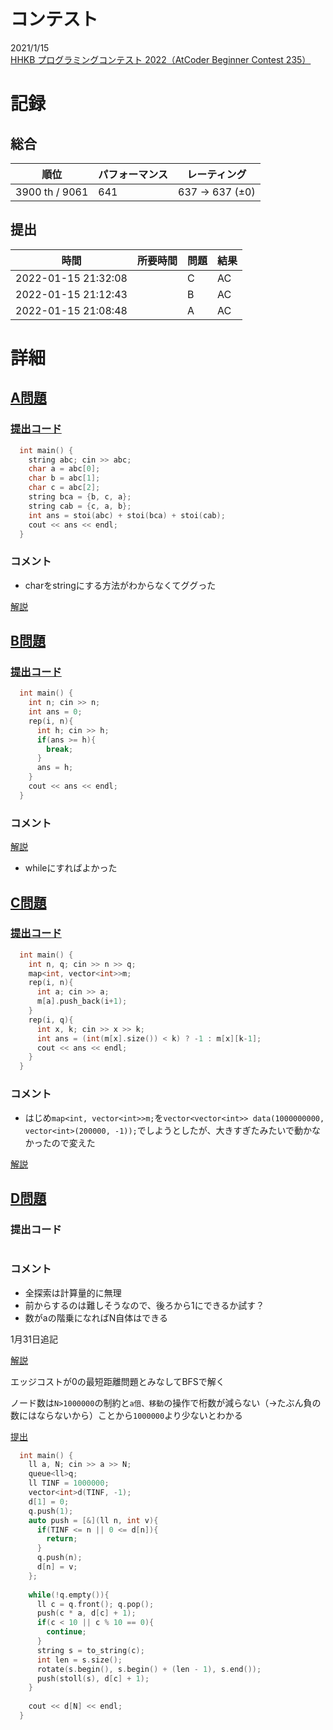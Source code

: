 # コンテスト
2021/1/15<br>
[HHKB プログラミングコンテスト 2022（AtCoder Beginner Contest 235）](https://atcoder.jp/contests/abc235)

# 記録
## 総合
|  順位  |  パフォーマンス  | レーティング |
| ---- | ---- | ---- |
|  3900 th / 9061  | 641 | 637 → 637 (±0) |

## 提出
|  時間  |  所要時間  |  問題  | 結果 |
| ---- | ---- | ---- | ---- |
| 2022-01-15 21:32:08 |    | C | AC |
| 2022-01-15 21:12:43 |    | B | AC |
| 2022-01-15 21:08:48 |    | A | AC |


# 詳細
## [A問題](https://atcoder.jp/contests/abc235/tasks/abc235_a)
### [提出コード](https://atcoder.jp/contests/abc235/submissions/28536676)
```c++
  int main() {
    string abc; cin >> abc;
    char a = abc[0];
    char b = abc[1];
    char c = abc[2];
    string bca = {b, c, a};
    string cab = {c, a, b};
    int ans = stoi(abc) + stoi(bca) + stoi(cab);
    cout << ans << endl;
  }
```

### コメント

* charをstringにする方法がわからなくてググった

[解説](https://atcoder.jp/contests/abc235/editorial/3248)


## [B問題](https://atcoder.jp/contests/abc235/tasks/abc235_b)
### [提出コード](https://atcoder.jp/contests/abc235/submissions/28539929)
```c++
  int main() {
    int n; cin >> n;
    int ans = 0;
    rep(i, n){
      int h; cin >> h;
      if(ans >= h){
        break;
      }
      ans = h;
    }
    cout << ans << endl;
  }
```

### コメント
[解説](https://atcoder.jp/contests/abc235/editorial/3249)

* whileにすればよかった


## [C問題](https://atcoder.jp/contests/abc235/tasks/abc235_c)
### [提出コード](https://atcoder.jp/contests/abc235/submissions/28548773)
```c++
  int main() {
    int n, q; cin >> n >> q;
    map<int, vector<int>>m;
    rep(i, n){
      int a; cin >> a;
      m[a].push_back(i+1);
    }
    rep(i, q){
      int x, k; cin >> x >> k;
      int ans = (int(m[x].size()) < k) ? -1 : m[x][k-1];
      cout << ans << endl;
    }
  }
```

### コメント

* はじめ```map<int, vector<int>>m;```を```vector<vector<int>> data(1000000000, vector<int>(200000, -1));```でしようとしたが、大きすぎたみたいで動かなかったので変えた

[解説](https://atcoder.jp/contests/abc235/editorial/3256)


## [D問題](https://atcoder.jp/contests/abc235/tasks/abc235_d)
### 提出コード

```c++

```

### コメント

* 全探索は計算量的に無理
* 前からするのは難しそうなので、後ろから1にできるか試す？
* 数がaの階乗になればN自体はできる

1月31日追記

[解説](https://www.youtube.com/watch?v=gOL5XqMUnEk&t=1814s)

エッジコストが0の最短距離問題とみなしてBFSで解く

ノード数は```N>1000000```の制約と```a倍、移動```の操作で桁数が減らない（→たぶん負の数にはならないから）ことから```1000000```より少ないとわかる

[提出](https://atcoder.jp/contests/abc235/submissions/28715448)

```c++
  int main() {
    ll a, N; cin >> a >> N;
    queue<ll>q;
    ll TINF = 1000000;
    vector<int>d(TINF, -1);
    d[1] = 0;
    q.push(1);
    auto push = [&](ll n, int v){
      if(TINF <= n || 0 <= d[n]){
        return;
      }
      q.push(n);
      d[n] = v;
    };
 
    while(!q.empty()){
      ll c = q.front(); q.pop();
      push(c * a, d[c] + 1);
      if(c < 10 || c % 10 == 0){
        continue;
      }
      string s = to_string(c);
      int len = s.size();
      rotate(s.begin(), s.begin() + (len - 1), s.end());
      push(stoll(s), d[c] + 1);
    }
 
    cout << d[N] << endl;
  }
```

